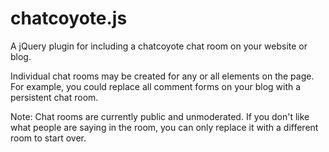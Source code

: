 chatcoyote.js
=============

A jQuery plugin for including a chatcoyote chat room on your website or blog.

Individual chat rooms may be created for any or all elements on the page. For 
example, you could replace all comment forms on your blog with a persistent chat room.

Note: Chat rooms are currently public and unmoderated. If you don't like what people are saying
in the room, you can only replace it with a different room to start over.